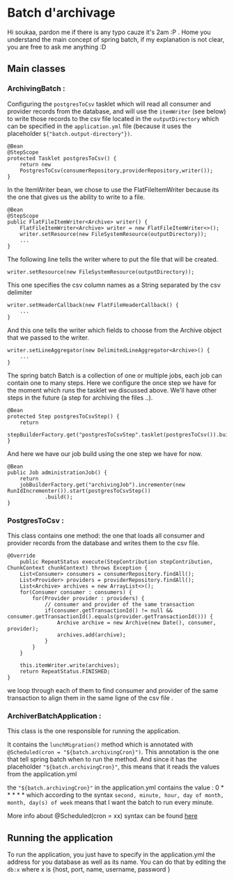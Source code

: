 # Batch d'archivage

Hi soukaa, pardon me if there is any typo cauze it's 2am :P . Home you understand the main concept of spring batch, if my explanation is not clear, you are free to ask me anything :D

## Main classes

### ArchivingBatch : 

Configuring the `postgresToCsv` tasklet which will read all consumer and provider records from the database, and will use the `itemWriter` (see below) to write those records to the csv file located in the `outputDirectory` which can be specified in the `application.yml` file (because it uses the placeholder `${"batch.output-directory"})`.

```
@Bean
@StepScope
protected Tasklet postgresToCsv() {
    return new 
    PostgresToCsv(consumerRepository,providerRepository,writer());
}
```

In the ItemWriter bean, we chose to use the FlatFileItemWriter because its the one that gives us the ability to write to a file.

```
@Bean
@StepScope
public FlatFileItemWriter<Archive> writer() {
    FlatFileItemWriter<Archive> writer = new FlatFileItemWriter<>();
    writer.setResource(new FileSystemResource(outputDirectory));
    ...
}
```

The following line tells the writer where to put the file that will be created.

```
writer.setResource(new FileSystemResource(outputDirectory));
```


This one specifies the csv column names as a String separated by the csv delimiter
```
writer.setHeaderCallback(new FlatFileHeaderCallback() {
    ...
}
```


And this one tells the writer which fields to choose from the Archive object that we passed to the writer.
```
writer.setLineAggregator(new DelimitedLineAggregator<Archive>() {
    ...
}
```


The spring batch Batch is a collection of one or multiple jobs, each job can contain one to many steps.
Here we configure the once step we have for the moment which runs the tasklet we discussed above. We'll have other steps in the future (a step for archiving the files ..).

```
@Bean
protected Step postgresToCsvStep() {
    return 
    stepBuilderFactory.get("postgresToCsvStep".tasklet(postgresToCsv()).build();
}
```

And here we have our job build using the one step we have for now.

```
@Bean
public Job administrationJob() {
    return 
    jobBuilderFactory.get("archivingJob").incrementer(new RunIdIncrementer()).start(postgresToCsvStep())
            .build();
}
```


### PostgresToCsv :

This class contains one method: the one that loads all consumer and provider records from the database and writes them to the csv file.

```
@Override
	public RepeatStatus execute(StepContribution stepContribution, ChunkContext chunkContext) throws Exception {
    List<Consumer> consumers = consumerRepository.findAll();
    List<Provider> providers = providerRepository.findAll();
    List<Archive> archives = new ArrayList<>();
    for(Consumer consumer : consumers) {
        for(Provider provider : providers) {
            // consumer and provider of the same transaction
            if(consumer.getTransactionId() != null && consumer.getTransactionId().equals(provider.getTransactionId())) {
                Archive archive = new Archive(new Date(), consumer, provider);
                archives.add(archive);
            }
        }
    }
    
    this.itemWriter.write(archives);
    return RepeatStatus.FINISHED;
}
```

we loop through each of them to find consumer and provider of the same transaction to align them in the same ligne of the csv file .


### ArchiverBatchApplication :

This class is the one responsible for running the application.

It contains the `lunchMigration()` method which is annotated with `@Scheduled(cron = "${batch.archivingCron}")`. This annotation is the one that tell spring batch when to run the method. And since it has the placeholder `"${batch.archivingCron}"`, this means that it reads the values from the application.yml

the  `"${batch.archivingCron}"` in the application.yml contains the value : 0 * * * * * which according to the syntax `second, minute, hour, day of month, month, day(s) of week` means that I want the batch to run every minute.

More info about @Scheduled(cron = xx) syntax can be found [here](https://stackoverflow.com/questions/26147044/spring-cron-expression-for-every-day-101am) 


## Running the application

To run the application, you just have to specify in the application.yml the address for you database as well as its name. You can do that by editing the `db:x` where x is {host, port, name, username, password }
